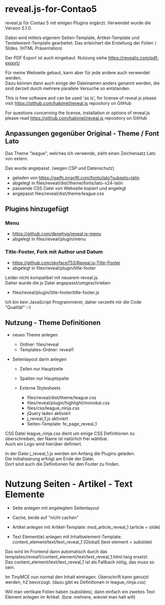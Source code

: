 # reveal.js-for-Contao5
reveal.js für Contao 5 mit einigen Plugins ergänzt. Verwendet wurde die Version 5.1.0.

Dabei wird mittels eigenem Seiten-Template, Artikel-Template und Textelement-Template gearbeitet. Das erleichert die Erstellung der Folien / Slides. (HTML Präsentation)

Der PDF Export ist auch eingebaut. Nutzung siehe https://revealjs.com/pdf-export/

Für meine Webseite gebaut, kann aber für jede andere auch verwendet werden.<br>
Dazu können dann auch einige der Dateinamen anders genannt werden, die sind derzeit durch mehrere parallele Versuche so entstanden.

This is free software and can be used 'as is', for license of reveal.js please visit https://github.com/hakimel/reveal.js repository on GitHub

For questions concerning the license, installation or options of reveal.js please read https://github.com/hakimel/reveal.js repository on GitHub

## Anpassungen gegenüber Original - Theme / Font Lato

Das Theme "league", welches ich verwende, zieht einen Zeichensatz Lato von extern.

Das wurde angepasst. (wegen CSP und Datenschutz)

- geladen von https://gwfh.mranftl.com/fonts/lato?subsets=latin
- abgelegt in files/reveal/dist/theme/fonts/lato-v24-latin
- passende CSS Datei von Webseite kopiert und angelegt
- angepasst files/reveal/dist/theme/league.css 

## Plugins hinzugefügt
### Menu
- https://github.com/denehyg/reveal.js-menu
- abgelegt in files/reveal/plugin/menu

### Title-Footer, Fork mit Author und Datum
- https://github.com/skyface753/Reveal.js-Title-Footer
- abgelegt in files/reveal/plugin/title-footer

Leider nicht kompatibel mit neuerem reveal.js.<br>
Daher wurde die js Datei angepasst/umgeschrieben
- files/reveal/plugin/title-footer/title-footer.js

Ich bin kein JavaScript Programmierer, daher verzeiht mir die Code "Qualität" :-) 

## Nutzung - Theme Definitionen
- neues Theme anlegen
  - Ordner: files/reveal
  - Templates-Ordner: reveal1

- Seitenlayout darin anlegen
  - Zeilen nur Hauptzeile
  - Spalten nur Hauptspalte

  - Externe Stylesheets
    - files/reveal/dist/theme/league.css
    - files/reveal/plugin/highlight/monokai.css
    - files/css/league_ninja.css
    - jQuery laden aktiviert
    - j_reveal_1.js aktiviert
    - Seiten-Template: fe_page_reveal_1

CSS Datei league_ninja.css dient um einige CSS Definitionen zu überschreiben, der Name ist natürlich frei wählbar.<br>
Auch ein Logo wird hierüber definiert.

In der Datei j_reveal_1.js werden am Anfang die Plugins geladen.<br>
Die Initialisierung erfolgt am Ende der Datei.<br>
Dort sind auch die Definitionen für den Footer zu finden.


# Nutzung Seiten - Artikel - Text Elemente
- Seite anlegen mit angelegtem Seitenlayout
- Cache, beide auf "nicht cachen"

- Artikel anlegen mit Artikel-Template: mod_article_reveal_1 (article = slide)
- Text Element(e) anlegen mit Inhaltselement-Template: content_element/text/text_reveal_1 [Global] (text-element = subslide)

Das wird im Frontend dann automatisch durch das templates/reveal1/content_element/text/text_reveal_1.html.twig ersetzt.<br>
Das content_element/text/text_reveal_1 ist als Fallback nötig, das muss so sein.

Im TinyMCE nun normal den Inhalt eintragen. Überschrift kann genutzt werden, h2 bevorzugt. (dazu gibt es Definitionen in league_ninja.css)

Will man vertikale Folien haben (subslides), dann einfach ein zweites Text Element anlegen im Artikel. (bzw. mehrere, wieviel man halt will)

